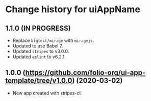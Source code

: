 # Change history for __uiAppName__

## 1.1.0 (IN PROGRESS)

* Replace `bigtest/mirage` with `miragejs`.
* Updated to use Babel 7.
* Updated `stripes` to v3.0.0.
* Updated `eslint` to v6.2.1.

## 1.0.0 (https://github.com/folio-org/ui-app-template/tree/v1.0.0) (2020-03-02)

* New app created with stripes-cli
